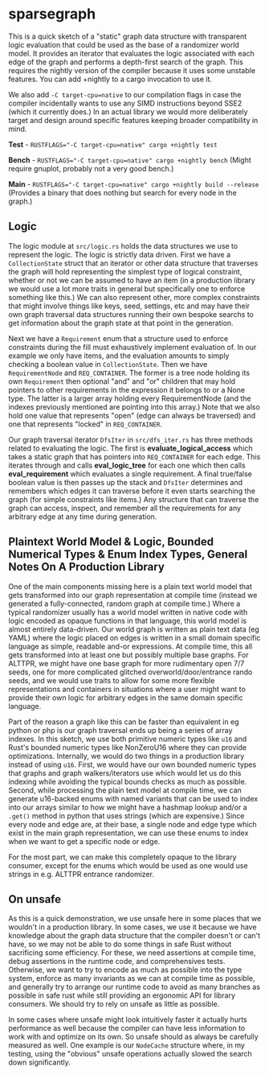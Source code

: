 # sparsegraph

This is a quick sketch of a "static" graph data structure with transparent logic evaluation that
could be used as the base of a randomizer world model. It provides an iterator that evaluates the
logic associated with each edge of the graph and performs a depth-first search of the graph. This
requires the nightly version of the compiler because it uses some unstable features. You can add
+nightly to a cargo invocation to use it.

We also add `-C target-cpu=native` to our compilation flags in case the compiler incidentally wants
to use any SIMD instructions beyond SSE2 (which it currently does.) In an actual library we would
more deliberately target and design around specific features keeping broader compatibility in mind.

**Test** - `RUSTFLAGS="-C target-cpu=native" cargo +nightly test`

**Bench** - `RUSTFLAGS="-C target-cpu=native" cargo +nightly bench` (Might require gnuplot, probably not a very good bench.)

**Main** - `RUSTFLAGS="-C target-cpu=native" cargo +nightly build --release` (Provides a binary that does nothing but search for every node in the graph.)

## Logic

The logic module at `src/logic.rs` holds the data structures we use to represent the logic. The
logic is strictly data driven. First we have a `CollectionState` struct that an iterator or other
data structure that traverses the graph will hold representing the simplest type of logical
constraint, whether or not we can be assumed to have an item (in a production library we would use
a lot more traits in general but specifically one to enforce something like this.) We can also
represent other, more complex constraints that might involve things like keys, seed, settings, etc
and may have their own graph traversal data structures running their own bespoke searchs to get
information about the graph state at that point in the generation.

Next we have a `Requirement` enum that a structure used to enforce constraints during the fill must
exhaustively implement evaluation of. In our example we only have items, and the evaluation amounts
to simply checking a boolean value in `CollectionState`. Then we have `RequirementNode` and
`REQ_CONTAINER`. The former is a tree node holding its own `Requirement` then optional "and" and
"or" children that may hold pointers to other requirements in the expression it belongs to or a
None type. The latter is a larger array holding every RequirementNode (and the indexes previously
mentioned are pointing into this array.) Note that we also hold one value that represents "open"
(edge can always be traversed) and one that represents "locked" in `REQ_CONTAINER`.

Our graph traversal iterator `DfsIter` in `src/dfs_iter.rs` has three methods related to evaluating
the logic. The first is **evaluate_logical_access** which takes a static graph that has pointers into
`REQ_CONTAINER` for each edge. This iterates through and calls **eval_logic_tree** for each one
which then calls **eval_requirement** which evaluates a single requirement. A final true/false
boolean value is then passes up the stack and `DfsIter` determines and remembers which edges it can
traverse before it even starts searching the graph (for simple constraints like items.) Any
structure that can traverse the graph can access, inspect, and remember all the requirements for
any arbitrary edge at any time during generation.

## Plaintext World Model & Logic, Bounded Numerical Types & Enum Index Types, General Notes On A Production Library

One of the main components missing here is a plain text world model that gets transformed into our
graph representation at compile time (instead we generated a fully-connected, random graph at
compile time.) Where a typical randomizer usually has a world model written in native code with
logic encoded as opaque functions in that language, this world model is almost entirely
data-driven. Our world graph is written as plain text data (eg YAML) where the logic placed on
edges is written in a small domain specific language as simple, readable and-or expressions. At
compile time, this all gets transformed into at least one but possibly multiple base graphs. For
ALTTPR, we might have one base graph for more rudimentary open 7/7 seeds, one for more complicated
glitched overworld/door/entrance rando seeds, and we would use traits to allow for some more
flexible representations and containers in situations where a user might want to provide their own
logic for arbitrary edges in the same domain specific language.

Part of the reason a graph like this can be faster than equivalent in eg python or php is our
graph traversal ends up being a series of array indexes. In this sketch, we use both primitive
numeric types like `u16` and Rust's bounded numeric types like NonZeroU16 where they can provide
optimizations. Internally, we would do two things in a production library instead of using `u16`.
First, we would have our own bounded numeric types that graphs and graph walkers/iterators use
which would let us do this indexing while avoiding the typical bounds checks as much as possible.
Second, while processing the plain text model at compile time, we can generate u16-backed enums
with named variants that can be used to index into our arrays similar to how we might have a
hashmap lookup and/or a `.get()` method in python that uses strings (which are expensive.) Since
every node and edge are, at their base, a single node and edge type which exist in the main graph
representation, we can use these enums to index when we want to get a specific node or edge.

For the most part, we can make this completely opaque to the library consumer, except for the enums
which would be used as one would use strings in e.g. ALTTPR entrance randomizer.

## On unsafe

As this is a quick demonstration, we use unsafe here in some places that we wouldn't in a
production library. In some cases, we use it because we have knowledge about the graph data
structure that the compiler doesn't or can't have, so we may not be able to do some things in safe
Rust without sacrificing some efficiency. For these, we need assertions at compile time, debug
assertions in the runtime code, and comprehensives tests. Otherwise, we want to try to encode as
much as possible into the type system, enforce as many invariants as we can at compile time as
possible, and generally try to arrange our runtime code to avoid as many branches as possible in
safe rust while still providing an ergonomic API for library consumers. We should try to rely on
unsafe as little as possible.

In some cases where unsafe might look intuitively faster it actually hurts performance as well
because the compiler can have less information to work with and optimize on its own. So unsafe
should as always be carefully measured as well. One example is our `NodeCache` structure where, in
my testing, using the "obvious" unsafe operations actually slowed the search down significantly.
